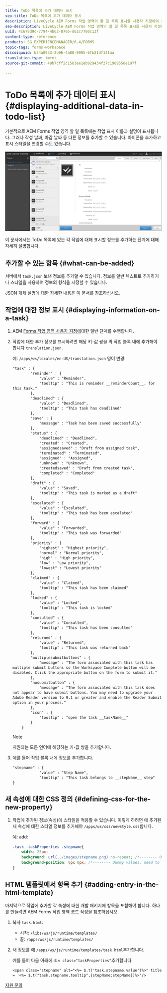 ```yaml
---
title: ToDo 목록에 추가 데이터 표시
seo-title: ToDo 목록에 추가 데이터 표시
description: LiveCycle AEM Forms 작업 영역의 할 일 목록 표시를 사용자 지정하여 기본 사항 외에 자세한 정보를 표시하는 방법
seo-description: LiveCycle AEM Forms 작업 영역의 할 일 목록 표시를 사용자 지정하여 기본 사항 외에 자세한 정보를 표시하는 방법
uuid: 4c678d9c-7794-4b62-8705-d62c7780c13f
content-type: reference
products: SG_EXPERIENCEMANAGER/6.4/FORMS
topic-tags: forms-workspace
discoiquuid: b74a0933-2b96-4a88-9995-6fb21df141aa
translation-type: tm+mt
source-git-commit: 49b7cff2c1583ee1eb929434f27c1989558e197f

---
```



# ToDo 목록에 추가 데이터 표시 {#displaying-additional-data-in-todo-list}

기본적으로 AEM Forms 작업 영역 할 일 목록에는 작업 표시 이름과 설명이 표시됩니다. 그러나 작성 날짜, 마감 날짜 등 다른 정보를 추가할 수 있습니다. 아이콘을 추가하고 표시 스타일을 변경할 수도 있습니다.

![기본 구성을 표시하는 HTML 작업 영역 할 일 탭 보기](assets/html-todo-list.png)

이 문서에서는 ToDo 목록에 있는 각 작업에 대해 표시할 정보를 추가하는 단계에 대해 자세히 설명합니다.

## 추가할 수 있는 항목 {#what-can-be-added}

서버에서 `task.json` 보낸 정보를 추가할 수 있습니다. 정보를 일반 텍스트로 추가하거나 스타일을 사용하여 정보의 형식을 지정할 수 있습니다.

JSON 개체 설명에 대한 자세한 내용은 [이](/help/forms/using/html-workspace-json-object-description.md) 문서를 참조하십시오.

## 작업에 대한 정보 표시 {#displaying-information-on-a-task}

1. AEM [Forms 작업 영역 사용자 지정에](/help/forms/using/generic-steps-html-workspace-customization.md)대한 일반 단계를 수행합니다.
1. 작업에 대한 추가 정보를 표시하려면 해당 키-값 쌍을 의 작업 블록 내에 추가해야 합니다 `translation.json`.

   예: `/apps/ws/locales/en-US/translation.json` 영어 변경:

   ```
   "task" : {
           "reminder" : {
               "value" : "Reminder",
               "tooltip" : "This is reminder __reminderCount__, for this task."
           },
           "deadlined" : {
               "value" : "Deadlined",
               "tooltip" : "This task has deadlined"
           },
           "save" : {
               "message" : "Task has been saved successfully"
           },
           "status" : {
               "deadlined" : "Deadlined",
               "created" : "Created",
               "assignedsaved" : "Draft from assigned task",
               "terminated" : "Terminated",
               "assigned" : "Assigned",
               "unknown" : "Unknown",
               "createdsaved" : "Draft from created task",
               "completed" : "Completed"
           },
           "draft" : {
               "value" : "Saved",
               "tooltip" : "This task is marked as a draft"
           },
           "escalated" : {
               "value" : "Escalated",
               "tooltip" : "This task has been escalated"
           },
           "forward" : {
               "value" : "Forwarded",
               "tooltip" : "This task was forwarded"
           },
           "priority" : {
               "highest" : "Highest priority",
               "normal" : "Normal priority",
               "high" : "High priority",
               "low" : "Low priority",
               "lowest" : "Lowest priority"
           },
           "claimed" : {
               "value" : "Claimed",
               "tooltip" : "This task has been claimed"
           },
           "locked" : {
               "value" : "Locked",
               "tooltip" : "This task is locked"
           },
           "consulted" : {
               "value" : "Consulted",
               "tooltip" : "This task has been consulted"
           },
           "returned" : {
               "value" : "Returned",
               "tooltip" : "This task was returned back"
           },
           "multiplesubmitbuttons" : {
               "message" : "The form associated with this task has multiple submit buttons so the Workspace Complete button will be disabled. Click the appropriate button on the form to submit it."
           },
           "nosubmitbutton" : {
               "message" : "The form associated with this task does not appear to have submit buttons. You may need to upgrade your Adobe Reader version to 9.1 or greater and enable the Reader Submit option in your process."
           },
           "icon" : {
               "tooltip" : "open the task __taskName__"
           }
       }
   ```

   >[!NOTE]
   >
   >지원되는 모든 언어에 해당하는 키-값 쌍을 추가합니다.

1. 예를 들어 작업 블록 내에 정보를 추가합니다.

   ```
   "stepname" : {
               "value" : "Step Name",
               "tooltip" : "This task belongs to __stepName__ step"
   }
   ```

## 새 속성에 대한 CSS 정의 {#defining-css-for-the-new-property}

1. 작업에 추가된 정보(속성)에 스타일을 적용할 수 있습니다. 이렇게 하려면 에 추가된 새 속성에 대한 스타일 정보를 추가해야 `/apps/ws/css/newStyle.css`합니다.

   예: add:

   ```css
   .task .taskProperties .stepname{
       width: 25px;
       background: url(../images/stepname.png) no-repeat; /*-------- Or just reuse background image / image-sprite defined .task .taskProperties span of style.css---------------------*/
       background-position: 0px 0px; /*-------- Dummy values, need to be configured as per user background image / image-sprite ---------------------*/
   }
   ```

## HTML 템플릿에서 항목 추가 {#adding-entry-in-the-html-template}

마지막으로 작업에 추가할 각 속성에 대한 개발 패키지에 항목을 포함해야 합니다. 하나를 만들려면 AEM Forms 작업 영역 코드 작성을 참조하십시오.

1. 복사 `task.html`:

   * 시작: `/libs/ws/js/runtime/templates/`
   * 끝: `/apps/ws/js/runtime/templates/`

1. 새 정보를 에 `/apps/ws/js/runtime/templates/task.html`추가합니다.

   예를 들어 다음 아래에 `div class="taskProperties"`추가합니다.

   ```
   <span class="stepname" alt="<%= $.t('task.stepname.value')%>" title = '<%= $.t("task.stepname.tooltip",{stepName:stepName})%>'/>
   ```

[지원 문의](https://www.adobe.com/account/sign-in.supportportal.html)

